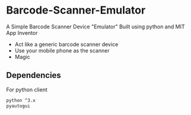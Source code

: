 # Barcode-Scanner-Emulator

A Simple Barcode Scanner Device "Emulator" Built using python and MIT App Inventor

  - Act like a generic barcode scanner device
  - Use your mobile phone as the scanner
  - Magic

## Dependencies

For python client
```sh
python ^3.x 
pyautogui
```
